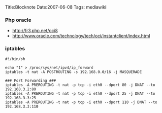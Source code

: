 Title:Blocknote
Date:2007-06-08
Tags:  mediawiki

### Php oracle

-   <http://fr3.php.net/oci8>
-   <http://www.oracle.com/technology/tech/oci/instantclient/index.html>

### iptables

    #!/bin/sh

    echo "1" > /proc/sys/net/ipv4/ip_forward
    iptables -t nat -A POSTROUTING -s 192.168.0.0/16 -j MASQUERADE

    ### Port Forwarding ###
    iptables -A PREROUTING -t nat -p tcp -i eth0 --dport 80 -j DNAT --to 192.168.3.2:80
    iptables -A PREROUTING -t nat -p tcp -i eth0 --dport 25 -j DNAT --to 192.168.3.3:25
    iptables -A PREROUTING -t nat -p tcp -i eth0 --dport 110 -j DNAT --to 192.168.3.3:110
